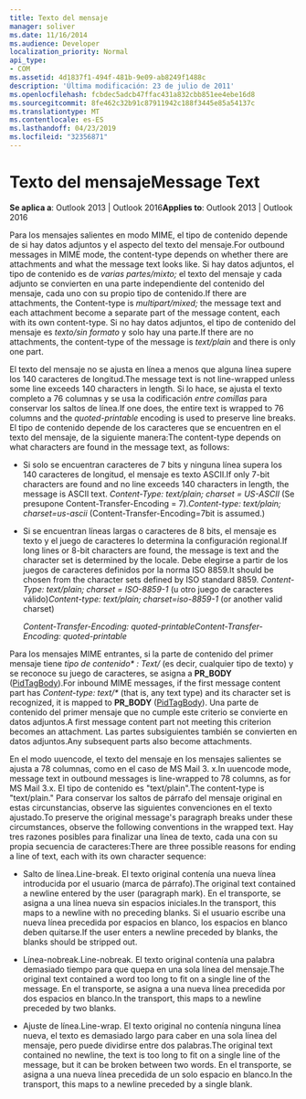 ```yaml
---
title: Texto del mensaje
manager: soliver
ms.date: 11/16/2014
ms.audience: Developer
localization_priority: Normal
api_type:
- COM
ms.assetid: 4d1837f1-494f-481b-9e09-ab8249f1488c
description: 'Última modificación: 23 de julio de 2011'
ms.openlocfilehash: fcbdec5adcb47ffac431a832cbb851ee4ebe16d8
ms.sourcegitcommit: 8fe462c32b91c87911942c188f3445e85a54137c
ms.translationtype: MT
ms.contentlocale: es-ES
ms.lasthandoff: 04/23/2019
ms.locfileid: "32356871"
---
```

# <a name="message-text"></a><span data-ttu-id="806c8-103">Texto del mensaje</span><span class="sxs-lookup"><span data-stu-id="806c8-103">Message Text</span></span>

  
  
<span data-ttu-id="806c8-104">**Se aplica a**: Outlook 2013 | Outlook 2016</span><span class="sxs-lookup"><span data-stu-id="806c8-104">**Applies to**: Outlook 2013 | Outlook 2016</span></span> 
  
<span data-ttu-id="806c8-105">Para los mensajes salientes en modo MIME, el tipo de contenido depende de si hay datos adjuntos y el aspecto del texto del mensaje.</span><span class="sxs-lookup"><span data-stu-id="806c8-105">For outbound messages in MIME mode, the content-type depends on whether there are attachments and what the message text looks like.</span></span> <span data-ttu-id="806c8-106">Si hay datos adjuntos, el tipo de contenido es de _varias partes/mixto;_ el texto del mensaje y cada adjunto se convierten en una parte independiente del contenido del mensaje, cada uno con su propio tipo de contenido.</span><span class="sxs-lookup"><span data-stu-id="806c8-106">If there are attachments, the Content-type is  _multipart/mixed;_ the message text and each attachment become a separate part of the message content, each with its own content-type.</span></span> <span data-ttu-id="806c8-107">Si no hay datos adjuntos, el tipo de contenido del mensaje es _texto/sin formato_ y solo hay una parte.</span><span class="sxs-lookup"><span data-stu-id="806c8-107">If there are no attachments, the content-type of the message is  _text/plain_ and there is only one part.</span></span> 
  
<span data-ttu-id="806c8-108">El texto del mensaje no se ajusta en línea a menos que alguna línea supere los 140 caracteres de longitud.</span><span class="sxs-lookup"><span data-stu-id="806c8-108">The message text is not line-wrapped unless some line exceeds 140 characters in length.</span></span> <span data-ttu-id="806c8-109">Si lo hace, se ajusta el texto completo a 76 columnas y se usa la codificación _entre comillas_ para conservar los saltos de línea.</span><span class="sxs-lookup"><span data-stu-id="806c8-109">If one does, the entire text is wrapped to 76 columns and the  _quoted-printable_ encoding is used to preserve line breaks.</span></span> <span data-ttu-id="806c8-110">El tipo de contenido depende de los caracteres que se encuentren en el texto del mensaje, de la siguiente manera:</span><span class="sxs-lookup"><span data-stu-id="806c8-110">The content-type depends on what characters are found in the message text, as follows:</span></span> 
  
- <span data-ttu-id="806c8-111">Si solo se encuentran caracteres de 7 bits y ninguna línea supera los 140 caracteres de longitud, el mensaje es texto ASCII.</span><span class="sxs-lookup"><span data-stu-id="806c8-111">If only 7-bit characters are found and no line exceeds 140 characters in length, the message is ASCII text.</span></span> <span data-ttu-id="806c8-112">_Content-Type: text/plain; charset = US-ASCII_ (Se presupone Content-Transfer-Encoding = 7).</span><span class="sxs-lookup"><span data-stu-id="806c8-112">_Content-type: text/plain; charset=us-ascii_ (Content-Transfer-Encoding=7bit is assumed.)</span></span> 
    
- <span data-ttu-id="806c8-113">Si se encuentran líneas largas o caracteres de 8 bits, el mensaje es texto y el juego de caracteres lo determina la configuración regional.</span><span class="sxs-lookup"><span data-stu-id="806c8-113">If long lines or 8-bit characters are found, the message is text and the character set is determined by the locale.</span></span> <span data-ttu-id="806c8-114">Debe elegirse a partir de los juegos de caracteres definidos por la norma ISO 8859.</span><span class="sxs-lookup"><span data-stu-id="806c8-114">It should be chosen from the character sets defined by ISO standard 8859.</span></span> <span data-ttu-id="806c8-115">_Content-Type: text/plain; charset = ISO-8859-1_ (u otro juego de caracteres válido)</span><span class="sxs-lookup"><span data-stu-id="806c8-115">_Content-type: text/plain; charset=iso-8859-1_ (or another valid charset)</span></span> 
    
     <span data-ttu-id="806c8-116">_Content-Transfer-Encoding: quoted-printable_</span><span class="sxs-lookup"><span data-stu-id="806c8-116">_Content-Transfer-Encoding: quoted-printable_</span></span>
    
<span data-ttu-id="806c8-117">Para los mensajes MIME entrantes, si la parte de contenido del primer mensaje tiene _tipo de contenido\* : Text/_ (es decir, cualquier tipo de texto) y se reconoce su juego de caracteres, se asigna a **PR_BODY** ([PidTagBody](pidtagbody-canonical-property.md)).</span><span class="sxs-lookup"><span data-stu-id="806c8-117">For inbound MIME messages, if the first message content part has  _Content-type: text/\*_ (that is, any text type) and its character set is recognized, it is mapped to **PR_BODY** ([PidTagBody](pidtagbody-canonical-property.md)).</span></span> <span data-ttu-id="806c8-118">Una parte de contenido del primer mensaje que no cumple este criterio se convierte en datos adjuntos.</span><span class="sxs-lookup"><span data-stu-id="806c8-118">A first message content part not meeting this criterion becomes an attachment.</span></span> <span data-ttu-id="806c8-119">Las partes subsiguientes también se convierten en datos adjuntos.</span><span class="sxs-lookup"><span data-stu-id="806c8-119">Any subsequent parts also become attachments.</span></span>
  
<span data-ttu-id="806c8-120">En el modo uuencode, el texto del mensaje en los mensajes salientes se ajusta a 78 columnas, como en el caso de MS Mail 3. x.</span><span class="sxs-lookup"><span data-stu-id="806c8-120">In uuencode mode, message text in outbound messages is line-wrapped to 78 columns, as for MS Mail 3.x.</span></span> <span data-ttu-id="806c8-121">El tipo de contenido es "text/plain".</span><span class="sxs-lookup"><span data-stu-id="806c8-121">The content-type is "text/plain."</span></span> <span data-ttu-id="806c8-122">Para conservar los saltos de párrafo del mensaje original en estas circunstancias, observe las siguientes convenciones en el texto ajustado.</span><span class="sxs-lookup"><span data-stu-id="806c8-122">To preserve the original message's paragraph breaks under these circumstances, observe the following conventions in the wrapped text.</span></span> <span data-ttu-id="806c8-123">Hay tres razones posibles para finalizar una línea de texto, cada una con su propia secuencia de caracteres:</span><span class="sxs-lookup"><span data-stu-id="806c8-123">There are three possible reasons for ending a line of text, each with its own character sequence:</span></span>
  
- <span data-ttu-id="806c8-124">Salto de línea.</span><span class="sxs-lookup"><span data-stu-id="806c8-124">Line-break.</span></span> <span data-ttu-id="806c8-125">El texto original contenía una nueva línea introducida por el usuario (marca de párrafo).</span><span class="sxs-lookup"><span data-stu-id="806c8-125">The original text contained a newline entered by the user (paragraph mark).</span></span> <span data-ttu-id="806c8-126">En el transporte, se asigna a una línea nueva sin espacios iniciales.</span><span class="sxs-lookup"><span data-stu-id="806c8-126">In the transport, this maps to a newline with no preceding blanks.</span></span> <span data-ttu-id="806c8-127">Si el usuario escribe una nueva línea precedida por espacios en blanco, los espacios en blanco deben quitarse.</span><span class="sxs-lookup"><span data-stu-id="806c8-127">If the user enters a newline preceded by blanks, the blanks should be stripped out.</span></span>
    
- <span data-ttu-id="806c8-128">Línea-nobreak.</span><span class="sxs-lookup"><span data-stu-id="806c8-128">Line-nobreak.</span></span> <span data-ttu-id="806c8-129">El texto original contenía una palabra demasiado tiempo para que quepa en una sola línea del mensaje.</span><span class="sxs-lookup"><span data-stu-id="806c8-129">The original text contained a word too long to fit on a single line of the message.</span></span> <span data-ttu-id="806c8-130">En el transporte, se asigna a una nueva línea precedida por dos espacios en blanco.</span><span class="sxs-lookup"><span data-stu-id="806c8-130">In the transport, this maps to a newline preceded by two blanks.</span></span>
    
- <span data-ttu-id="806c8-131">Ajuste de línea.</span><span class="sxs-lookup"><span data-stu-id="806c8-131">Line-wrap.</span></span> <span data-ttu-id="806c8-132">El texto original no contenía ninguna línea nueva, el texto es demasiado largo para caber en una sola línea del mensaje, pero puede dividirse entre dos palabras.</span><span class="sxs-lookup"><span data-stu-id="806c8-132">The original text contained no newline, the text is too long to fit on a single line of the message, but it can be broken between two words.</span></span> <span data-ttu-id="806c8-133">En el transporte, se asigna a una nueva línea precedida de un solo espacio en blanco.</span><span class="sxs-lookup"><span data-stu-id="806c8-133">In the transport, this maps to a newline preceded by a single blank.</span></span>
    

